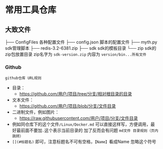 # 常用工具仓库

## 大致文件
├── ConfigFiles 各种配置文件
├── config.json 脚本的配置文件
├── myth.py sdk管理脚本
├── redis-3.2-6381.zip
├── sdk sdk的模板目录
└── zip sdk的zip包放置目录 zip名字为 `sdk-version.zip` 内容为 `version/bin...所有文件`

### Github
`github仓库 URL规则`
- 目录：
    - https://github.com/用户/项目/tree/分支/相对根目录的目录
- 文本文件：
    -  https://github.com/用户/项目/blob/分支/文件目录
- 二进制文件，例如图片：
    -  https://raw.githubusercontent.com/用户/项目/分支/文件目录
- 例如同仓库下的这个文件`/Linux/Docker.md` 可以直接这样写，方便调用，最好最前面不要加`.`这个表示当前目录的 加了反而会有问题
`md文件 目录规则（页内跳转）`
- `[](#标题名)` 即可，注意标题名不可有空格，`【Name】`看成Name 忽略这个符号
